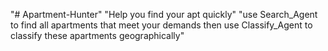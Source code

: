 "# Apartment-Hunter" 
"Help you find your apt quickly"
"use Search_Agent to find all apartments that meet your demands then use Classify_Agent to classify these apartments geographically" 
